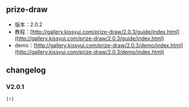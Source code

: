 ## prize-draw

* 版本：2.0.2
* 教程：[http://gallery.kissyui.com/prize-draw/2.0.3/guide/index.html](http://gallery.kissyui.com/prize-draw/2.0.3/guide/index.html)
* demo：[http://gallery.kissyui.com/prize-draw/2.0.3/demo/index.html](http://gallery.kissyui.com/prize-draw/2.0.3/demo/index.html)

## changelog

### V2.0.1

    [!]


